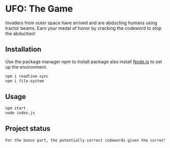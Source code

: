 # UFO: The Game

Invaders from outer space have arrived and are abducting humans using tractor beams. Earn your medal of honor by cracking the codeword to stop the abduction!

## Installation

Use the package manager npm to install package also install [Node.js](https://nodejs.org/en/) to set up the environment.

```bash
npm i readline-sync
npm i file-system
```

## Usage

```python
npm start
node index.js

```

## Project status

```python
For the bonus part, the potentially correct codewords given the correct guess letter but incorrect guess letter made so far
```
